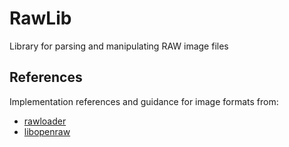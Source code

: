 # RawLib

Library for parsing and manipulating RAW image files


## References

Implementation references and guidance for image formats from:

- [rawloader](https://docs.rs/rawloader/latest/rawloader/index.html)
- [libopenraw](https://libopenraw.freedesktop.org/)